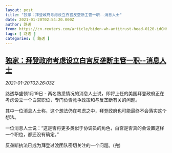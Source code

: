 ```yaml
---
layout: post
title: "独家：拜登政府考虑设立白宫反垄断主管一职--消息人士"
date: 2021-01-20T02:54:20.000Z
author: 路透
from: https://cn.reuters.com/article/biden-wh-antitrust-head-0120-idCNKBS29P07N
tags: [ 路透 ]
categories: [ 路透 ]
---
```

<!--1611111260000-->
[独家：拜登政府考虑设立白宫反垄断主管一职--消息人士](https://cn.reuters.com/article/biden-wh-antitrust-head-0120-idCNKBS29P07N)
------

<div>
<div><i>2021-01-20T02:26:03Z</i></div><p>路透华盛顿1月19日 - 两名熟悉情况的消息人士说，即将上任的美国拜登政府正在考虑设立一个白宫职位，专门负责竞争政策和与反垄断有关的问题。</p><p>其中一位消息人士称，这个想法仍在考虑之中，拜登政府也可能最终不会落实这个想法。</p><p>一位消息人士说：“这是否将更多类似于协调员的角色，白宫是否真的会设置这样一个职位，都还没有确定。”</p><p>反垄断执法已成为拜登过渡团队密切关注的一个问题。(完)</p>
</div>
